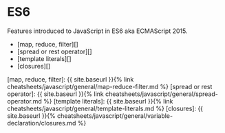 # ES6

Features introduced to JavaScript in ES6 aka ECMAScript 2015.

- [map, reduce, filter][]
- [spread or rest operator][]
- [template literals][]
- [closures][]

[map, reduce, filter]: {{ site.baseurl }}{% link cheatsheets/javascript/general/map-reduce-filter.md %}
[spread or rest operator]: {{ site.baseurl }}{% link cheatsheets/javascript/general/spread-operator.md %}
[template literals]: {{ site.baseurl }}{% link cheatsheets/javascript/general/template-literals.md %}
[closures]: {{ site.baseurl }}{% cheatsheets/javascript/general/variable-declaration/closures.md %}
